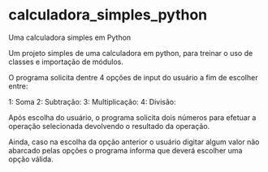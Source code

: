 # calculadora_simples_python
Uma calculadora simples em Python

Um projeto simples de uma calculadora em python, para treinar o uso de classes e importação de módulos.

O programa solicita dentre 4 opções de input do usuário a fim de escolher entre:

1: Soma
2: Subtração:
3: Multiplicação:
4: Divisão:

Após escolha do usuário, o programa solicita dois números para efetuar a operação selecionada devolvendo o resultado da operação.

Ainda, caso na escolha da opção anterior o usuário digitar algum valor não abarcado pelas opções o programa informa que deverá escolher uma opção válida.
